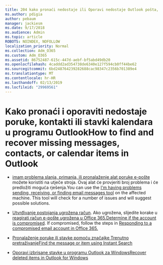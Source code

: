 ```yaml
---
title: 204 kako pronaći nedostaje ili Oporavi nedostaje Outlook pošta, kalendar ili kontakti
ms.author: pdigia
author: pebaum
manager: jackiesm
ms.date: 9/17/2018
ms.audience: Admin
ms.topic: article
ROBOTS: NOINDEX, NOFOLLOW
localization_priority: Normal
ms.collection: Adm_O365
ms.custom: Adm_O365
ms.assetid: 86752487-615c-447d-aebf-bf5abd49db20
ms.openlocfilehash: 4caddd2ad354738de6340e127f594cb0ff44be62
ms.sourcegitcommit: 6bd248764239282688cac98347c2356b701389e4
ms.translationtype: MT
ms.contentlocale: hr-HR
ms.lasthandoff: 02/13/2019
ms.locfileid: "29969561"
---
```

# <a name="how-to-find-and-recover-missing-messages-contacts-or-calendar-items-in-outlook"></a><span data-ttu-id="07b72-102">Kako pronaći i oporaviti nedostaje poruke, kontakti ili stavki kalendara u programu Outlook</span><span class="sxs-lookup"><span data-stu-id="07b72-102">How to find and recover missing messages, contacts, or calendar items in Outlook</span></span>

- <span data-ttu-id="07b72-p101">[imam problema slanja, primanja, ili pronalaženje alat poruke e-pošte](https://aka.ms/SaRA-OutlookSendReceive) možete koristiti na utječe stroja. Ovaj alat će provjeriti broj problema i će predložiti moguća rješenja.</span><span class="sxs-lookup"><span data-stu-id="07b72-p101">You can use the [I'm having problems sending, receiving, or finding email messages tool](https://aka.ms/SaRA-OutlookSendReceive) on the affected machine. This tool will check for a number of issues and will suggest possible solutions.</span></span> 
    
- <span data-ttu-id="07b72-p102">[Utvrđivanje postojanja ugrožena račun](https://support.microsoft.com/help/2551603/how-to-determine-whether-your-office-365-account-has-been-compromised). Ako ugrožena, slijedite korake u [reagirati račun e-pošte ugrožena u Office 365.](https://docs.microsoft.com/office365/enterprise/responding-to-a-compromised-email-account)</span><span class="sxs-lookup"><span data-stu-id="07b72-p102">[Determine if the account is compromised](https://support.microsoft.com/help/2551603/how-to-determine-whether-your-office-365-account-has-been-compromised). If compromised, follow the steps in [Responding to a compromised email account in Office 365.](https://docs.microsoft.com/office365/enterprise/responding-to-a-compromised-email-account)</span></span>
    
- [<span data-ttu-id="07b72-107">Pronalaženje poruke ili stavke pomoću značajke Trenutno pretraživanje</span><span class="sxs-lookup"><span data-stu-id="07b72-107">Find the message or item using Instant Search</span></span>](https://support.office.com/article/69748862-5976-47b9-98e8-ed179f1b9e4d)
    
- [<span data-ttu-id="07b72-108">Oporavi izbrisane stavke u programu Outlook za Windows</span><span class="sxs-lookup"><span data-stu-id="07b72-108">Recover deleted items in Outlook for Windows</span></span>](https://support.office.com/article/49e81f3c-c8f4-4426-a0b9-c0fd751d48ce)
    

